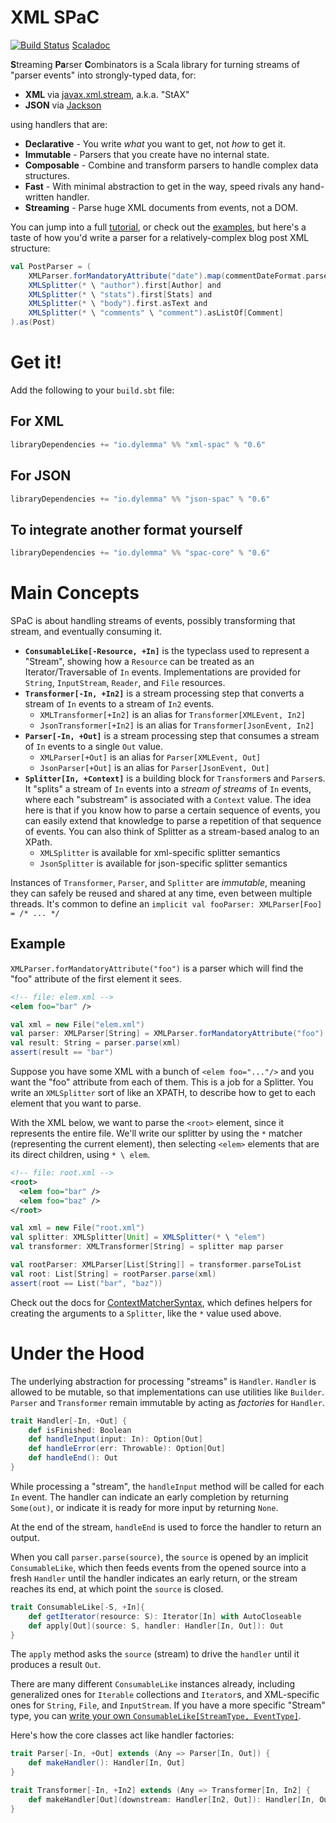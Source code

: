 XML SPaC
========

[![Build Status](https://travis-ci.org/dylemma/xml-spac.svg?branch=master)](https://travis-ci.org/dylemma/xml-spac)
[Scaladoc](http://javadoc.io/doc/io.dylemma/xml-spac_2.12/0.6)

**S**treaming **Pa**rser **C**ombinators is a Scala library for turning streams of "parser events" into strongly-typed data, for:

 - **XML** via [javax.xml.stream](https://docs.oracle.com/javase/8/docs/api/javax/xml/stream/package-summary.html), a.k.a. "StAX"
 - **JSON** via [Jackson](https://github.com/FasterXML/jackson-core)

using handlers that are:

 - **Declarative** - You write *what* you want to get, not *how* to get it.
 - **Immutable** - Parsers that you create have no internal state.
 - **Composable** - Combine and transform parsers to handle complex data structures.
 - **Fast** - With minimal abstraction to get in the way, speed rivals any hand-written handler.
 - **Streaming** - Parse huge XML documents from events, not a DOM.

You can jump into a full [tutorial](tutorial.md), or check out the [examples](examples/src/main/scala/io/dylemma/xml/example),
but here's a taste of how you'd write a parser for a relatively-complex blog post XML structure:

```scala
val PostParser = (
	XMLParser.forMandatoryAttribute("date").map(commentDateFormat.parseLocalDate) and
	XMLSplitter(* \ "author").first[Author] and
	XMLSplitter(* \ "stats").first[Stats] and
	XMLSplitter(* \ "body").first.asText and
	XMLSplitter(* \ "comments" \ "comment").asListOf[Comment]
).as(Post)
```

# Get it!

Add the following to your `build.sbt` file:

## For XML

```sbt
libraryDependencies += "io.dylemma" %% "xml-spac" % "0.6"
```

## For JSON

```sbt
libraryDependencies += "io.dylemma" %% "json-spac" % "0.6"
```

## To integrate another format yourself

```sbt
libraryDependencies += "io.dylemma" %% "spac-core" % "0.6"
```

# Main Concepts

SPaC is about handling streams of events, possibly transforming that stream, and eventually consuming it.

 - **`ConsumableLike[-Resource, +In]`** is the typeclass used to represent a "Stream",
   showing how a `Resource` can be treated as an Iterator/Traversable of `In` events.
   Implementations are provided for `String`, `InputStream`, `Reader`, and `File` resources.
 - **`Transformer[-In, +In2]`** is a stream processing step that converts a stream of `In` events
   to a stream of `In2` events.
    - `XMLTransformer[+In2]` is an alias for `Transformer[XMLEvent, In2]`
    - `JsonTransformer[+In2]` is an alias for `Transformer[JsonEvent, In2]`
 - **`Parser[-In, +Out]`** is a stream processing step that consumes a stream of `In` events to
   a single `Out` value.
    - `XMLParser[+Out]` is an alias for `Parser[XMLEvent, Out]`
    - `JsonParser[+Out]` is an alias for `Parser[JsonEvent, Out]`
 - **`Splitter[In, +Context]`** is a building block for `Transformer`s and `Parser`s.
   It "splits" a stream of `In` events into a *stream of streams* of `In` events,
   where each "substream" is associated with a `Context` value.
   The idea here is that if you know how to parse a certain sequence of events, you can easily
   extend that knowledge to parse a repetition of that sequence of events.
   You can also think of Splitter as a stream-based analog to an XPath.
    - `XMLSplitter` is available for xml-specific splitter semantics
    - `JsonSplitter` is available for json-specific splitter semantics

Instances of `Transformer`, `Parser`, and `Splitter` are *immutable*, meaning they can safely be
reused and shared at any time, even between multiple threads.
It's common to define an `implicit val fooParser: XMLParser[Foo] = /* ... */`

## Example

`XMLParser.forMandatoryAttribute("foo")` is a parser which will find the "foo" attribute of the first element it sees.

```xml
<!-- file: elem.xml -->
<elem foo="bar" />
```

```scala
val xml = new File("elem.xml")
val parser: XMLParser[String] = XMLParser.forMandatoryAttribute("foo")
val result: String = parser.parse(xml)
assert(result == "bar")
```

Suppose you have some XML with a bunch of `<elem foo="..."/>` and you want the "foo" attribute from each of them.
This is a job for a Splitter. You write an `XMLSplitter` sort of like an XPATH, to describe how to get to each element that you want to parse.

With the XML below, we want to parse the `<root>` element, since it represents the entire file.
We'll write our splitter by using the `*` matcher (representing the current element),
then selecting `<elem>` elements that are its direct children, using `* \ elem`.

```xml
<!-- file: root.xml -->
<root>
  <elem foo="bar" />
  <elem foo="baz" />
</root>
```

```scala
val xml = new File("root.xml")
val splitter: XMLSplitter[Unit] = XMLSplitter(* \ "elem")
val transformer: XMLTransformer[String] = splitter map parser

val rootParser: XMLParser[List[String]] = transformer.parseToList
val root: List[String] = rootParser.parse(xml)
assert(root == List("bar", "baz"))
```

Check out the docs for [ContextMatcherSyntax](http://static.javadoc.io/io.dylemma/xml-spac_2.11/0.6/index.html#io.dylemma.spac.syntax.ContextMatcherSyntax),
which defines helpers for creating the arguments to a `Splitter`, like the `*` value used above.

# Under the Hood

The underlying abstraction for processing "streams" is `Handler`.
`Handler` is allowed to be mutable, so that implementations can use utilities like `Builder`.
`Parser` and `Transformer` remain immutable by acting as *factories* for `Handler`.

```scala
trait Handler[-In, +Out] {
	def isFinished: Boolean
	def handleInput(input: In): Option[Out]
	def handleError(err: Throwable): Option[Out]
	def handleEnd(): Out
}
```

While processing a "stream", the `handleInput` method will be called for each `In` event.
The handler can indicate an early completion by returning `Some(out)`,
or indicate it is ready for more input by returning `None`.

At the end of the stream, `handleEnd` is used to force the handler to return an output.

When you call `parser.parse(source)`, the `source` is opened by an implicit `ConsumableLike`,
which then feeds events from the opened source into a fresh `Handler` until the handler
indicates an early return, or the stream reaches its end, at which point the `source` is closed.


```scala
trait ConsumableLike[-S, +In]{
    def getIterator(resource: S): Iterator[In] with AutoCloseable
	def apply[Out](source: S, handler: Handler[In, Out]): Out
}
```

The `apply` method asks the `source` (stream) to drive the `handler` until it produces a result `Out`.

There are many different `ConsumableLike` instances already, including generalized ones for `Iterable` collections and
`Iterator`s, and XML-specific ones for `String`, `File`, and `InputStream`. If you have a more specific "Stream" type,
you can [write your own `ConsumableLike[StreamType, EventType]`](core/src/main/scala/io/dylemma/spac/ConsumableLike.scala).

Here's how the core classes act like handler factories:

```scala
trait Parser[-In, +Out] extends (Any => Parser[In, Out]) {
	def makeHandler(): Handler[In, Out]
}

trait Transformer[-In, +In2] extends (Any => Transformer[In, In2] {
	def makeHandler[Out](downstream: Handler[In2, Out]): Handler[In, Out]
}
```
